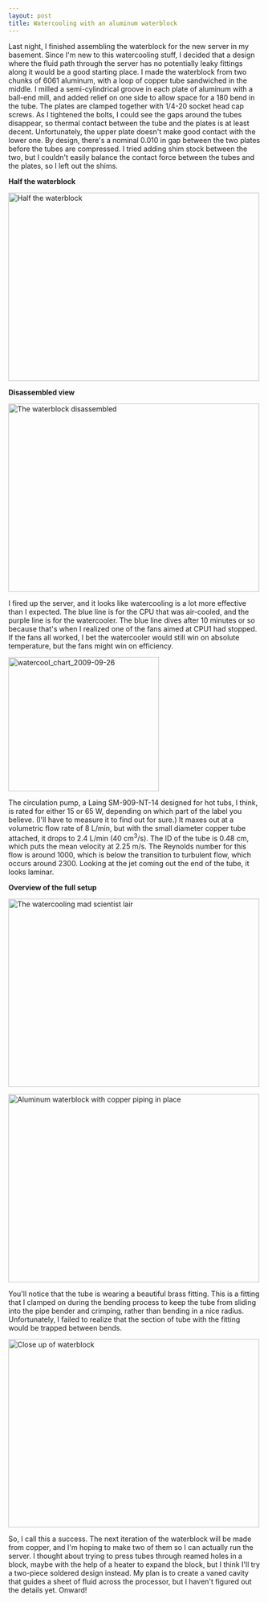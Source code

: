 ```yaml
--- 
layout: post
title: Watercooling with an aluminum waterblock
---
```

Last night, I finished assembling the waterblock for the new server in my basement. Since I'm new to this watercooling stuff, I decided that a design where the fluid path through the server has no potentially leaky fittings along it would be a good starting place. I made the waterblock from two chunks of 6061 aluminum, with a loop of copper tube sandwiched in the middle. I milled a semi-cylindrical groove in each plate of aluminum with a ball-end mill, and added relief on one side to allow space for a 180 bend in the tube. The plates are clamped together with 1/4-20 socket head cap screws. As I tightened the bolts, I could see the gaps around the tubes disappear, so thermal contact between the tube and the plates is at least decent. Unfortunately, the upper plate doesn't make good contact with the lower one. By design, there's a nominal 0.010 in gap between the two plates before the tubes are compressed. I tried adding shim stock between the two, but I couldn't easily balance the contact force between the tubes and the plates, so I left out the shims.

**Half the waterblock**

<a title="Half the waterblock by Brandon Stafford, on Flickr" href="http://www.flickr.com/photos/pingswept/3959515718/"><img src="http://farm4.static.flickr.com/3443/3959515718_c32a112b26.jpg" alt="Half the waterblock" width="500" height="375" /></a>

**Disassembled view**

<a title="The waterblock disassembled by Brandon Stafford, on Flickr" href="http://www.flickr.com/photos/pingswept/3959510858/"><img src="http://farm3.static.flickr.com/2536/3959510858_907144d9f9.jpg" alt="The waterblock disassembled" width="500" height="375" /></a>

I fired up the server, and it looks like watercooling is a lot more effective than I expected. The blue line is for the CPU that was air-cooled, and the purple line is for the watercooler. The blue line dives after 10 minutes or so because that's when I realized one of the fans aimed at CPU1 had stopped. If the fans all worked, I bet the watercooler would still win on absolute temperature, but the fans might win on efficiency.

<a href="http://pingswept.org/images/2009/watercool_chart_2009-09-26.png"><img src="http://pingswept.org/images/2009/09/watercool_chart_2009-09-26-300x267.png" alt="watercool_chart_2009-09-26" width="300" height="267" /></a>

The circulation pump, a Laing SM-909-NT-14 designed for hot tubs, I think, is rated for either 15 or 65 W, depending on which part of the label you believe. (I'll have to measure it to find out for sure.) It maxes out at a volumetric flow rate of 8 L/min, but with the small diameter copper tube attached, it drops to 2.4 L/min (40 cm<sup>3</sup>/s). The ID of the tube is 0.48 cm, which puts the mean velocity at 2.25 m/s. The Reynolds number for this flow is around 1000, which is below the transition to turbulent flow, which occurs around 2300. Looking at the jet coming out the end of the tube, it looks laminar.

**Overview of the full setup**

<a title="The watercooling mad scientist lair by Brandon Stafford, on Flickr" href="http://www.flickr.com/photos/pingswept/3955041346/"><img src="http://farm3.static.flickr.com/2455/3955041346_e57793b378.jpg" alt="The watercooling mad scientist lair" width="500" height="375" /></a>

<a title="Aluminum waterblock with copper piping in place by Brandon Stafford, on Flickr" href="http://www.flickr.com/photos/pingswept/3954283747/"><img src="http://farm3.static.flickr.com/2495/3954283747_d1e35593fc.jpg" alt="Aluminum waterblock with copper piping in place" width="500" height="375" /></a>

You'll notice that the tube is wearing a beautiful brass fitting. This is a fitting that I clamped on during the bending process to keep the tube from sliding into the pipe bender and crimping, rather than bending in a nice radius. Unfortunately, I failed to realize that the section of tube with the fitting would be trapped between bends.

<a title="Close up of waterblock by Brandon Stafford, on Flickr" href="http://www.flickr.com/photos/pingswept/3955064222/"><img src="http://farm3.static.flickr.com/2518/3955064222_2014cdc7fd.jpg" alt="Close up of waterblock" width="500" height="375" /></a>

So, I call this a success. The next iteration of the waterblock will be made from copper, and I'm hoping to make two of them so I can actually run the server. I thought about trying to press tubes through reamed holes in a block, maybe with the help of a heater to expand the block, but I think I'll try a two-piece soldered design instead. My plan is to create a vaned cavity that guides a sheet of fluid across the processor, but I haven't figured out the details yet. Onward!
